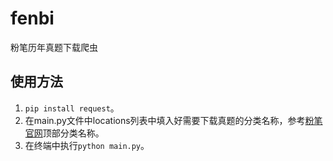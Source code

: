 # fenbi
粉笔历年真题下载爬虫
## 使用方法
1. `pip install request`。
2. 在main.py文件中locations列表中填入好需要下载真题的分类名称，参考[粉笔官网](https://www.fenbi.com/spa/tiku/guide/realTest/xingce/xingce "粉笔官网")顶部分类名称。
3. 在终端中执行`python main.py`。

